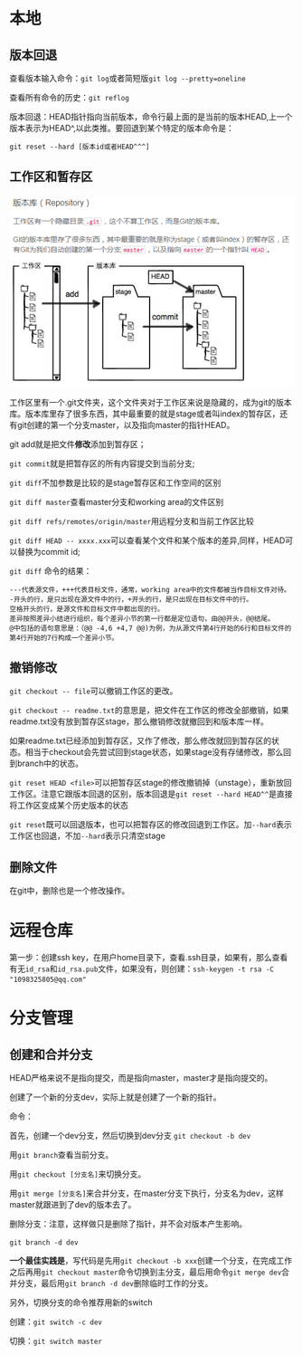 # 本地

## 版本回退

查看版本输入命令：`git log`或者简短版`git log --pretty=oneline`

查看所有命令的历史：`git reflog`

版本回退：HEAD指针指向当前版本，命令行最上面的是当前的版本HEAD,上一个版本表示为HEAD^,以此类推。要回退到某个特定的版本命令是：

`git reset --hard [版本id或者HEAD^^^]`

## 工作区和暂存区

![git组成](./images/git.PNG)

工作区里有一个.git文件夹，这个文件夹对于工作区来说是隐藏的，成为git的版本库。版本库里存了很多东西，其中最重要的就是stage或者叫index的暂存区，还有git创建的第一个分支master，以及指向master的指针HEAD。

git add就是把文件**修改**添加到暂存区；

`git commit`就是把暂存区的所有内容提交到当前分支;

`git diff`不加参数是比较的是stage暂存区和工作空间的区别

`git diff master`查看master分支和working area的文件区别

`git diff refs/remotes/origin/master`用远程分支和当前工作区比较

`git diff HEAD -- xxxx.xxx`可以查看某个文件和某个版本的差异,同样，HEAD可以替换为commit id;

`git diff` 命令的结果：

```
---代表源文件，+++代表目标文件，通常，working area中的文件都被当作目标文件对待。
-开头的行，是只出现在源文件中的行，+开头的行，是只出现在目标文件中的行。
空格开头的行，是源文件和目标文件中都出现的行。
差异按照差异小结进行组织，每个差异小节的第一行都是定位语句，由@@开头，@@结尾。
@中包括的语句意思是：（@@ -4,6 +4,7 @@)为例，为从源文件第4行开始的6行和目标文件的第4行开始的7行构成一个差异小节。
```

## 撤销修改

`git checkout -- file`可以撤销工作区的更改。

`git checkout -- readme.txt`的意思是，把文件在工作区的修改全部撤销，如果readme.txt没有放到暂存区stage，那么撤销修改就撤回到和版本库一样。

如果readme.txt已经添加到暂存区，又作了修改，那么修改就回到暂存区的状态。相当于checkout会先尝试回到stage状态，如果stage没有存储修改，那么回到branch中的状态。

`git reset HEAD <file>`可以把暂存区stage的修改撤销掉（unstage），重新放回工作区。注意它跟版本回退的区别，版本回退是`git reset --hard HEAD^^`是直接将工作区变成某个历史版本的状态

`git reset`既可以回退版本，也可以把暂存区的修改回退到工作区。加`--hard`表示工作区也回退，不加`--hard`表示只清空stage

## 删除文件

在git中，删除也是一个修改操作。

# 远程仓库

第一步：创建ssh key，在用户home目录下，查看.ssh目录，如果有，那么查看有无`id_rsa`和`id_rsa.pub`文件，如果没有，则创建：`ssh-keygen -t rsa -C "1098325805@qq.com"`

# 分支管理

## 创建和合并分支

HEAD严格来说不是指向提交，而是指向master，master才是指向提交的。

创建了一个新的分支dev，实际上就是创建了一个新的指针。

命令：

首先，创建一个dev分支，然后切换到dev分支
`git checkout -b dev`

用`git branch`查看当前分支。

用`git checkout [分支名]`来切换分支。

用`git merge [分支名]`来合并分支，在master分支下执行，分支名为dev，这样master就跟进到了dev的版本去了。

删除分支：注意，这样做只是删除了指针，并不会对版本产生影响。

`git branch -d dev`

**一个最佳实践是**，写代码是先用`git checkout -b xxx`创建一个分支，在完成工作之后再用`git checkout master`命令切换到主分支，最后用命令`git merge dev`合并分支，最后用`git branch -d dev`删除临时工作的分支。

另外，切换分支的命令推荐用新的switch

创建：`git switch -c dev`

切换：`git switch master`